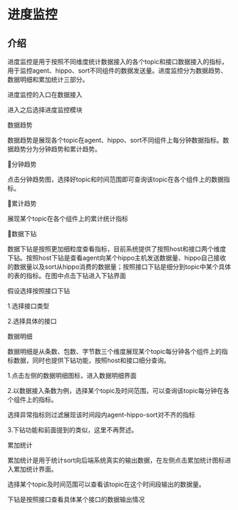#                                         进度监控

## 介绍

进度监控是用于按照不同维度统计数据接入的各个topic和接口数据接入的指标，用于监控agent、hippo、sort不同组件的数据发送量。进度监控分为数据趋势、数据明细和累加统计三部分。

进度监控的入口在数据接入

进入之后选择进度监控模块

数据趋势

数据趋势是展现各个topic在agent、hippo、sort不同组件上每分钟数据指标。数据趋势分为分钟趋势和累计趋势。

分钟趋势

点击分钟趋势图，选择好topic和时间范围即可查询该topic在各个组件上的数据指标。

累计趋势

展现某个topic在各个组件上的累计统计指标

数据下钻

数据下钻是按照更加细粒度查看指标，目前系统提供了按照host和接口两个维度下钻。按照host下钻是查看agent向某个hippo主机发送数据量、hippo自己接收的数据量以及sort从hippo消费的数据量；按照接口下钻是细分到topic中某个具体的表的指标。在图中点击下钻进入下钻界面

假设选择按照接口下钻

1.选择接口类型

2.选择具体的接口

数据明细

数据明细是从条数、包数、字节数三个维度展现某个topic每分钟各个组件上的指标数据，同时也提供下钻功能，按照host和接口细分查询。

1.点击左侧的数据明细图标，进入数据明细界面

2.以数据接入条数为例，选择某个topic及时间范围，可以查询该topic每分钟在各个组件上的指标。

选择异常指标则过滤展现该时间段内agent-hippo-sort对不齐的指标

3.下钻功能和前面提到的类似，这里不再赘述。

累加统计

累加统计是用于统计sort向后端系统真实的输出数据，在左侧点击累加统计图标进入累加统计界面。

选择某个topic及时间范围可以查看该topic在这个时间段输出的数据量。

下钻是按照接口查看具体某个接口的数据输出情况

